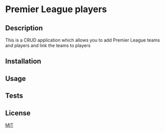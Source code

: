 # Premier League players 
## Description
This is a CRUD application which allows you to add Premier League teams and players and link the teams to players
## Installation


## Usage


## Tests


## License
[MIT](https://choosealicense.com/licenses/mit/)